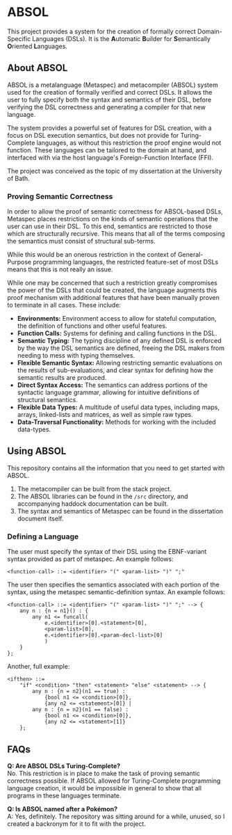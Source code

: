 # ABSOL
This project provides a system for the creation of formally correct
Domain-Specific Languages (DSLs).
It is the **A**utomatic **B**uilder for **S**emantically **O**riented
**L**anguages.

## About ABSOL
ABSOL is a metalanguage (Metaspec) and metacompiler (ABSOL) system used for the 
creation of formally verified and correct DSLs.
It allows the user to fully specify both the syntax and semantics of their DSL,
before verifying the DSL correctness and generating a compiler for that new 
language. 

The system provides a powerful set of features for DSL creation, with a focus 
on DSL execution semantics, but does not provide for Turing-Complete languages,
as without this restriction the proof engine would not function. 
These languages can be tailored to the domain at hand, and interfaced with via
the host language's Foreign-Function Interface (FFI). 

The project was conceived as the topic of my dissertation at the University of
Bath. 

### Proving Semantic Correctness
In order to allow the proof of semantic correctness for ABSOL-based DSLs, 
Metaspec places restrictions on the kinds of semantic operations that the user 
can use in their DSL.
To this end, semantics are restricted to those which are structurally recursive.
This means that all of the terms composing the semantics must consist of
structural sub-terms.

While this would be an onerous restriction in the context of General-Purpose 
programming languages, the restricted feature-set of most DSLs means that this
is not really an issue. 

While one may be concerned that such a restriction greatly compromises the power
of the DSLs that could be created, the language augments this proof mechanism
with additional features that have been manually proven to terminate in all
cases. 
These include:

- **Environments:** Environment access to allow for stateful computation, the
definition of functions and other useful features.
- **Function Calls:** Systems for defining and calling functions in the DSL.
- **Semantic Typing:** The typing discipline of any defined DSL is enforced by
the way the DSL semantics are defined, freeing the DSL makers from needing to 
mess with typing themselves. 
- **Flexible Semantic Syntax:** Allowing restricting semantic evaluations on the
results of sub-evaluations, and clear syntax for defining how the semantic
results are produced. 
- **Direct Syntax Access:** The semantics can address portions of the syntactic
language grammar, allowing for intuitive definitions of structural semantics.
- **Flexible Data Types:** A multitude of useful data types, including maps, 
arrays, linked-lists and matrices, as well as simple raw types. 
- **Data-Traversal Functionality:** Methods for working with the included 
data-types. 

## Using ABSOL
This repository contains all the information that you need to get started with 
ABSOL. 

1. The metacompiler can be built from the stack project.
2. The ABSOL libraries can be found in the `/src` directory, and accompanying
haddock documentation can be built.
3. The syntax and semantics of Metaspec can be found in the dissertation 
document itself. 

### Defining a Language
The user must specify the syntax of their DSL using the EBNF-variant syntax 
provided as part of metaspec.
An example follows:

```
<function-call> ::= <identifier> "(" <param-list> ")" ";"
```

The user then specifies the semantics associated with each portion of the
syntax, using the metaspec semantic-definition syntax.
An example follows:

```
<function-call> ::= <identifier> "(" <param-list> ")" ";" --> {
    any n : {n = n1}() : {
        any n1 <= funcall(
            e.<identifier>[0].<statement>[0],
            <param-list>[0],
            e.<identifier>[0].<param-decl-list>[0]
            )
    } 
};
```

Another, full example:

```
<ifthen> ::= 
    "if" <condition> "then" <statement> "else" <statement> --> {
        any n : {n = n2}(n1 == true) : 
            {bool n1 <= <condition>[0]}, 
            {any n2 <= <statement>[0]} |
        any n : {n = n2}(n1 == false) : 
            {bool n1 <= <condition>[0]}, 
            {any n2 <= <statement>[1]}
    };
```

## FAQs

**Q: Are ABSOL DSLs Turing-Complete?**  
No. This restriction is in place to make the task of proving semantic 
correctness possible. If ABSOL allowed for Turing-Complete programming language
creation, it would be impossible in general to show that all programs in these
languages terminate. 

**Q: Is ABSOL named after a Pokémon?**  
A: Yes, definitely. The repository was sitting around for a while, unused, so
I created a backronym for it to fit with the project. 
